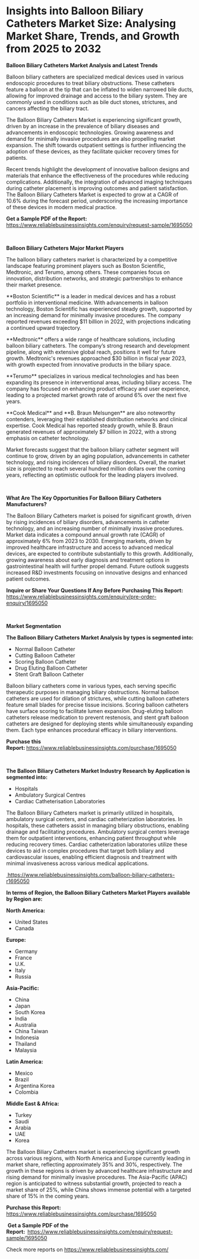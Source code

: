 <p><h1>Insights into Balloon Biliary Catheters Market Size: Analysing Market Share, Trends, and Growth from 2025 to 2032</h1></p><p><strong>Balloon Biliary Catheters Market Analysis and Latest Trends</strong></p>
<p><p>Balloon biliary catheters are specialized medical devices used in various endoscopic procedures to treat biliary obstructions. These catheters feature a balloon at the tip that can be inflated to widen narrowed bile ducts, allowing for improved drainage and access to the biliary system. They are commonly used in conditions such as bile duct stones, strictures, and cancers affecting the biliary tract.</p><p>The Balloon Biliary Catheters Market is experiencing significant growth, driven by an increase in the prevalence of biliary diseases and advancements in endoscopic technologies. Growing awareness and demand for minimally invasive procedures are also propelling market expansion. The shift towards outpatient settings is further influencing the adoption of these devices, as they facilitate quicker recovery times for patients.</p><p>Recent trends highlight the development of innovative balloon designs and materials that enhance the effectiveness of the procedures while reducing complications. Additionally, the integration of advanced imaging techniques during catheter placement is improving outcomes and patient satisfaction. The Balloon Biliary Catheters Market is expected to grow at a CAGR of 10.6% during the forecast period, underscoring the increasing importance of these devices in modern medical practice.</p></p>
<p><strong>Get a Sample PDF of the Report:&nbsp;</strong> <a href="https://www.reliablebusinessinsights.com/enquiry/request-sample/1695050?utm_campaign=3384&utm_medium=2&utm_source=Github&utm_content=ia&utm_term=25032025&utm_id=balloon-biliary-catheters">https://www.reliablebusinessinsights.com/enquiry/request-sample/1695050</a></p>
<p>&nbsp;</p>
<p><strong>Balloon Biliary Catheters Major Market Players</strong></p>
<p><p>The balloon biliary catheters market is characterized by a competitive landscape featuring prominent players such as Boston Scientific, Medtronic, and Terumo, among others. These companies focus on innovation, distribution networks, and strategic partnerships to enhance their market presence.</p><p>**Boston Scientific** is a leader in medical devices and has a robust portfolio in interventional medicine. With advancements in balloon technology, Boston Scientific has experienced steady growth, supported by an increasing demand for minimally invasive procedures. The company reported revenues exceeding $11 billion in 2022, with projections indicating a continued upward trajectory.</p><p>**Medtronic** offers a wide range of healthcare solutions, including balloon biliary catheters. The company’s strong research and development pipeline, along with extensive global reach, positions it well for future growth. Medtronic's revenues approached $30 billion in fiscal year 2023, with growth expected from innovative products in the biliary space.</p><p>**Terumo** specializes in various medical technologies and has been expanding its presence in interventional areas, including biliary access. The company has focused on enhancing product efficacy and user experience, leading to a projected market growth rate of around 6% over the next five years.</p><p>**Cook Medical** and **B. Braun Melsungen** are also noteworthy contenders, leveraging their established distribution networks and clinical expertise. Cook Medical has reported steady growth, while B. Braun generated revenues of approximately $7 billion in 2022, with a strong emphasis on catheter technology.</p><p>Market forecasts suggest that the balloon biliary catheter segment will continue to grow, driven by an aging population, advancements in catheter technology, and rising incidences of biliary disorders. Overall, the market size is projected to reach several hundred million dollars over the coming years, reflecting an optimistic outlook for the leading players involved.</p></p>
<p>&nbsp;</p>
<p><strong>What Are The Key Opportunities For Balloon Biliary Catheters Manufacturers?</strong></p>
<p><p>The Balloon Biliary Catheters market is poised for significant growth, driven by rising incidences of biliary disorders, advancements in catheter technology, and an increasing number of minimally invasive procedures. Market data indicates a compound annual growth rate (CAGR) of approximately 6% from 2023 to 2030. Emerging markets, driven by improved healthcare infrastructure and access to advanced medical devices, are expected to contribute substantially to this growth. Additionally, growing awareness about early diagnosis and treatment options in gastrointestinal health will further propel demand. Future outlook suggests increased R&D investments focusing on innovative designs and enhanced patient outcomes.</p></p>
<p><strong>Inquire or Share Your Questions If Any Before Purchasing This Report:</strong> <a href="https://www.reliablebusinessinsights.com/enquiry/pre-order-enquiry/1695050?utm_campaign=3384&utm_medium=2&utm_source=Github&utm_content=ia&utm_term=25032025&utm_id=balloon-biliary-catheters">https://www.reliablebusinessinsights.com/enquiry/pre-order-enquiry/1695050</a></p>
<p>&nbsp;</p>
<p><strong>Market Segmentation</strong></p>
<p><strong>The Balloon Biliary Catheters Market Analysis by types is segmented into:</strong></p>
<p><ul><li>Normal Balloon Catheter</li><li>Cutting Balloon Catheter</li><li>Scoring Balloon Catheter</li><li>Drug Eluting Balloon Catheter</li><li>Stent Graft Balloon Catheter</li></ul></p>
<p><p>Balloon biliary catheters come in various types, each serving specific therapeutic purposes in managing biliary obstructions. Normal balloon catheters are used for dilation of strictures, while cutting balloon catheters feature small blades for precise tissue incisions. Scoring balloon catheters have surface scoring to facilitate lumen expansion. Drug-eluting balloon catheters release medication to prevent restenosis, and stent graft balloon catheters are designed for deploying stents while simultaneously expanding them. Each type enhances procedural efficacy in biliary interventions.</p></p>
<p><strong>Purchase this Report:&nbsp;</strong><a href="https://www.reliablebusinessinsights.com/purchase/1695050?utm_campaign=3384&utm_medium=2&utm_source=Github&utm_content=ia&utm_term=25032025&utm_id=balloon-biliary-catheters">https://www.reliablebusinessinsights.com/purchase/1695050</a></p>
<p>&nbsp;</p>
<p><strong>The Balloon Biliary Catheters Market Industry Research by Application is segmented into:</strong></p>
<p><ul><li>Hospitals</li><li>Ambulatory Surgical Centres</li><li>Cardiac Catheterisation Laboratories</li></ul></p>
<p><p>The Balloon Biliary Catheters market is primarily utilized in hospitals, ambulatory surgical centers, and cardiac catheterization laboratories. In hospitals, these catheters assist in managing biliary obstructions, enabling drainage and facilitating procedures. Ambulatory surgical centers leverage them for outpatient interventions, enhancing patient throughput while reducing recovery times. Cardiac catheterization laboratories utilize these devices to aid in complex procedures that target both biliary and cardiovascular issues, enabling efficient diagnosis and treatment with minimal invasiveness across various medical applications.</p></p>
<p><a href="https://www.reliablebusinessinsights.com/balloon-biliary-catheters-r1695050?utm_campaign=3384&utm_medium=2&utm_source=Github&utm_content=ia&utm_term=25032025&utm_id=balloon-biliary-catheters">&nbsp;https://www.reliablebusinessinsights.com/balloon-biliary-catheters-r1695050</a></p>
<p><strong>In terms of Region, the Balloon Biliary Catheters Market Players available by Region are:</strong></p>
<p>
    <p> <strong> North America: </strong>
        <ul>
            <li>United States</li>
            <li>Canada</li>
        </ul>
        </p> 
    <p> <strong> Europe: </strong>
        <ul>
            <li>Germany</li>
            <li>France</li>
            <li>U.K.</li>
            <li>Italy</li>
            <li>Russia</li>
        </ul>
        </p> 
    <p> <strong> Asia-Pacific: </strong>
        <ul>
            <li>China</li>
            <li>Japan</li>
            <li>South Korea</li>
            <li>India</li>
            <li>Australia</li>
            <li>China Taiwan</li>
            <li>Indonesia</li>
            <li>Thailand</li>
            <li>Malaysia</li>
        </ul>
        </p> 
    <p> <strong> Latin America: </strong>
        <ul>
            <li>Mexico</li>
            <li>Brazil</li>
            <li>Argentina Korea</li>
            <li>Colombia</li>
        </ul>
        </p> 
    <p> <strong> Middle East & Africa: </strong>
        <ul>
            <li>Turkey</li>
            <li>Saudi</li>
            <li>Arabia</li>
            <li>UAE</li>
            <li>Korea</li>
        </ul>
    </p>
    </p>
<p><p>The Balloon Biliary Catheters market is experiencing significant growth across various regions, with North America and Europe currently leading in market share, reflecting approximately 35% and 30%, respectively. The growth in these regions is driven by advanced healthcare infrastructure and rising demand for minimally invasive procedures. The Asia-Pacific (APAC) region is anticipated to witness substantial growth, projected to reach a market share of 25%, while China shows immense potential with a targeted share of 15% in the coming years.</p></p>
<p><strong>Purchase this Report: </strong><a href="https://www.reliablebusinessinsights.com/purchase/1695050?utm_campaign=3384&utm_medium=2&utm_source=Github&utm_content=ia&utm_term=25032025&utm_id=balloon-biliary-catheters">https://www.reliablebusinessinsights.com/purchase/1695050</a></p>
<p>&nbsp;<strong>Get a Sample PDF of the Report:&nbsp;&nbsp;</strong><a href="https://www.reliablebusinessinsights.com/enquiry/request-sample/1695050?utm_campaign=3384&utm_medium=2&utm_source=Github&utm_content=ia&utm_term=25032025&utm_id=balloon-biliary-catheters">https://www.reliablebusinessinsights.com/enquiry/request-sample/1695050</a></p>
<p><strong></strong></p>
<p>Check more reports on <a href="https://www.reliablebusinessinsights.com/?utm_campaign=3384&utm_medium=2&utm_source=Github&utm_content=ia&utm_term=25032025&utm_id=balloon-biliary-catheters">https://www.reliablebusinessinsights.com/</a></p>
